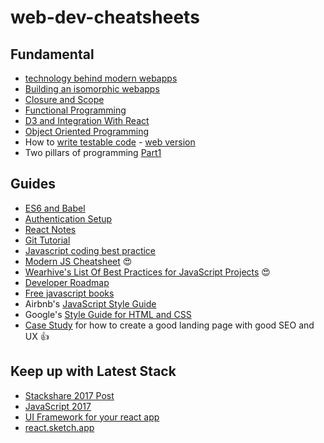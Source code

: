 # web-dev-cheatsheets

## Fundamental
* [technology behind modern webapps](/fundamental/tech-behind-modern-webapps.md)
* [Building an isomorphic webapps](/fundamental/isomorphic-webapp.md)
* [Closure and Scope](/fundamental/scoping-and-closure-in-javascript.md)
* [Functional Programming](/fundamental/functional-programming.md)
* [D3 and Integration With React](/guides/d3-react-integration.md)
* [Object Oriented Programming](/fundamental/object-oriented-programming.md)
* How to [write testable code](http://misko.hevery.com/attachments/Guide-Writing%20Testable%20Code.pdf) - [web version](http://misko.hevery.com/code-reviewers-guide/)
* Two pillars of programming [Part1](https://medium.com/javascript-scene/the-two-pillars-of-javascript-ee6f3281e7f3)

## Guides

* [ES6 and Babel](/guides/es6-and-babel.md)
* [Authentication Setup](/guides/auth-setup.md)
* [React Notes](/guides/react-notes.md)
* [Git Tutorial](/guides/git-tutorial.md)
* [Javascript coding best practice](/guides/coding-best-practice.md)
* [Modern JS Cheatsheet](https://github.com/mbeaudru/modern-js-cheatsheet) 😍
* [Wearhive's List Of Best Practices for JavaScript Projects](https://github.com/wearehive/project-guidelines#readme) 😍
* [Developer Roadmap](https://github.com/kamranahmedse/developer-roadmap)
* [Free javascript books](https://jsbooks.revolunet.com/)
* Airbnb's [JavaScript Style Guide](https://github.com/airbnb/javascript)
* Google's [Style Guide for HTML and CSS](https://google.github.io/styleguide/htmlcssguide.html#ID_and_Class_Name_Delimiters)
* [Case Study](https://docs.google.com/document/d/1ihmYy7mwGY7SuRix774VcDoYpRbvgZdmM1lapbiuv6g/edit) for how to create a good landing page with good SEO and UX 👍

## Keep up with Latest Stack
* [Stackshare 2017 Post](https://stackshare.io/posts/top-developer-tools-2017)
* [JavaScript 2017]()
* [UI Framework for your react app](https://hackernoon.com/the-coolest-react-ui-frameworks-for-your-new-react-app-ad699fffd651)
* [react.sketch.app](http://airbnb.io/react-sketchapp/?ref=stackshare)
